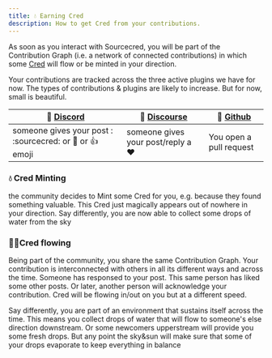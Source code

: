 ```yaml
---
title: 💧 Earning Cred
description: How to get Cred from your contributions.
---
```


As soon as you interact with Sourcecred, you will be part of the Contribution Graph (i.e. a network of connected contributions) in which some [Cred] will flow or be minted in your direction. 


Your contributions are tracked across the three active plugins we have for now. The types of contributions & plugins are likely to increase. But for now, small is beautiful.


| 💬 [Discord] | 🧵 [Discourse] | 🦠 [Github]|
| -- | -- | -- |
|someone gives your post : :sourcecred:  or :100: or :+1: emoji | someone gives your post/reply a :heart: | You open a pull request  |




### 💧 Cred Minting
the community decides to Mint some Cred for you, e.g. because they found something valuable. This Cred just magically appears out of nowhere in your direction. Say differently, you are now able to collect some drops of water from the sky



### 🏄🏾Cred flowing
Being part of the community, you share the same Contribution Graph. Your contribution is interconnected with others in all its different ways and across the time. Someone has responsed to your post. This same person has liked some other posts. Or later, another person will acknowledge your contribution. Cred will be flowing in/out on you but at a different speed. 

Say differently, you are part of an environment that sustains itself across the time. This means you collect drops of water that will flow to someone's else direction downstream. Or some newcomers upperstream will provide you some fresh drops. But any point the sky&sun will make sure that some of your drops evaporate to keep everything in balance

[cred]: cred.md
[Discord]: https://discord.gg/XVFwCm
[Discourse]: https://discourse.sourcecred.io/
[Github]: https://github.com/sourcecred/sourcecred


